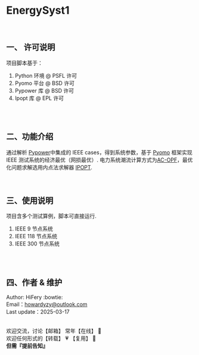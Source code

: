 #  **EnergySyst1** 
<br>

## 一、 许可说明

项目脚本基于：
1. Python 环境 @ PSFL 许可 <br>
1. Pyomo 平台 @ BSD 许可<br>
2. Pypower 库 @ BSD 许可 <br>
3. Ipopt 库 @ EPL 许可<br>
<br>
<br>


## 二、功能介绍

通过解析 [Pypower](https://github.com/rwl/PYPOWER/tree/master)中集成的 IEEE cases，得到系统参数，基于 [Pyomo](https://www.pyomo.org/documentation) 框架实现 IEEE 测试系统的经济最优（网损最优）. 电力系统潮流计算方式为[AC-OPF](https://www.youtube.com/watch?v=5MwNL2SuEaI&t=1238s&ab_channel=GurobiOptimization)，最优化问题求解选用内点法求解器 [IPOPT](https://pypi.org/project/ipopt/).<br>
<br>
<br>

## 三、使用说明

项目含多个测试算例，脚本可直接运行.
1. IEEE 9 节点系统<br>
2. IEEE 118 节点系统<br>
3. IEEE 300 节点系统<br>
<br>
<br>

## 四、作者 & 维护
  
Author: HiFery    :bowtie:  <br>
Email：howardyzy@outlook.com <br>
Last update：2025-03-17
<br>
<br>

欢迎交流，讨论【邮箱】 常年【在线】 :punch: <br> 
欢迎任何形式的【转载】 :heartpulse: 【复用】 :clap:  <br>
 **但需『提前告知』** 



